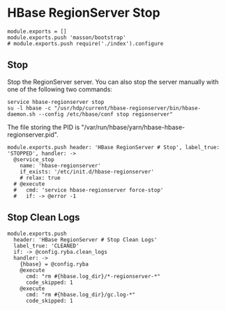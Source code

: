 
# HBase RegionServer Stop

    module.exports = []
    module.exports.push 'masson/bootstrap'
    # module.exports.push require('./index').configure

## Stop

Stop the RegionServer server. You can also stop the server manually with one of
the following two commands:

```
service hbase-regionserver stop
su -l hbase -c "/usr/hdp/current/hbase-regionserver/bin/hbase-daemon.sh --config /etc/hbase/conf stop regionserver"
```

The file storing the PID is "/var/run/hbase/yarn/hbase-hbase-regionserver.pid".

    module.exports.push header: 'HBase RegionServer # Stop', label_true: 'STOPPED', handler: ->
      @service_stop
        name: 'hbase-regionserver'
        if_exists: '/etc/init.d/hbase-regionserver'
        # relax: true
      # @execute
      #   cmd: 'service hbase-regionserver force-stop'
      #   if: -> @error -1

## Stop Clean Logs

    module.exports.push
      header: 'HBase RegionServer # Stop Clean Logs'
      label_true: 'CLEANED'
      if: -> @config.ryba.clean_logs
      handler: ->
        {hbase} = @config.ryba
        @execute
          cmd: "rm #{hbase.log_dir}/*-regionserver-*"
          code_skipped: 1
        @execute
          cmd: "rm #{hbase.log_dir}/gc.log-*"
          code_skipped: 1

